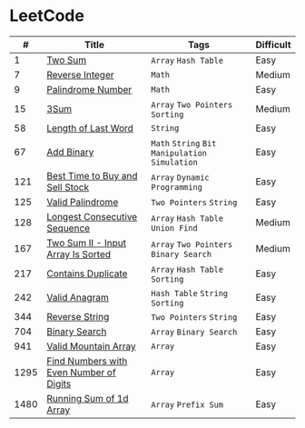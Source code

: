 # LeetCode

| # | Title | Tags | Difficult |
|---|-------|------|-----------|
| 1 | [Two Sum](https://leetcode.com/problems/two-sum) | `Array` `Hash Table` | Easy |
| 7 | [Reverse Integer](https://leetcode.com/problems/reverse-integer) | `Math` | Medium |
| 9 | [Palindrome Number](https://leetcode.com/problems/palindrome-number) | `Math` | Easy |
| 15 | [3Sum](https://leetcode.com/problems/3sum) | `Array` `Two Pointers` `Sorting` | Medium |
| 58 | [Length of Last Word](https://leetcode.com/problems/length-of-last-word) | `String` | Easy |
| 67 | [Add Binary](https://leetcode.com/problems/add-binary) | `Math` `String` `Bit Manipulation` `Simulation` | Easy |
| 121 | [Best Time to Buy and Sell Stock](https://leetcode.com/problems/best-time-to-buy-and-sell-stock) | `Array` `Dynamic Programming` | Easy |
| 125 | [Valid Palindrome](https://leetcode.com/problems/valid-palindrome) | `Two Pointers` `String` | Easy |
| 128 | [Longest Consecutive Sequence](https://leetcode.com/problems/longest-consecutive-sequence) | `Array` `Hash Table` `Union Find` | Medium |
| 167 | [Two Sum II - Input Array Is Sorted](https://leetcode.com/problems/two-sum-ii-input-array-is-sorted) | `Array` `Two Pointers` `Binary Search` | Medium |
| 217 | [Contains Duplicate](https://leetcode.com/problems/contains-duplicate) | `Array` `Hash Table` `Sorting` | Easy |
| 242 | [Valid Anagram](https://leetcode.com/problems/valid-anagram) | `Hash Table` `String` `Sorting` | Easy |
| 344 | [Reverse String](https://leetcode.com/problems/reverse-string) | `Two Pointers` `String` | Easy |
| 704 | [Binary Search](https://leetcode.com/problems/binary-search) | `Array` `Binary Search` | Easy |
| 941 | [Valid Mountain Array](https://leetcode.com/problems/valid-mountain-array) | `Array` | Easy |
| 1295 | [Find Numbers with Even Number of Digits](https://leetcode.com/problems/find-numbers-with-even-number-of-digits) | `Array` | Easy |
| 1480 | [Running Sum of 1d Array](https://leetcode.com/problems/running-sum-of-1d-array) | `Array` `Prefix Sum` | Easy |
